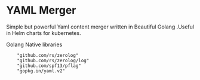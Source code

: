 # YAML Merger

Simple but powerful Yaml content merger written in Beautiful Golang .Useful in Helm charts for kubernetes.

Golang Native libraries
```golang
  	"github.com/rs/zerolog"
	"github.com/rs/zerolog/log"
	"github.com/spf13/pflag"
	"gopkg.in/yaml.v2"
```

